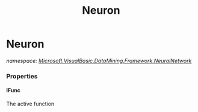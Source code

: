 ﻿---
title: Neuron
---

# Neuron
_namespace: [Microsoft.VisualBasic.DataMining.Framework.NeuralNetwork](N-Microsoft.VisualBasic.DataMining.Framework.NeuralNetwork.html)_






### Properties

#### IFunc
The active function
